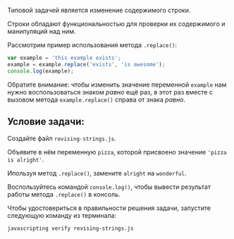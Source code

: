 Типовой задачей является изменение содержимого строки.

Строки обладают функциональностью для проверки их содержимого и манипуляций над ним.

Рассмотрим пример использования метода `.replace()`:

```js
var example = 'this example exists';
example = example.replace('exists', 'is awesome');
console.log(example);
```

Обратите внимание: чтобы изменить значение переменной `example` нам нужно воспользоваться знаком _равно_ ещё раз, в этот раз вместе с вызовом метода `example.replace()` справа от знака _равно_.

## Условие задачи:

Создайте файл `revising-strings.js`.

Объявите в нём переменную `pizza`, которой присвоено значение `'pizza is alright'`.

Ипользуя метод `.replace()`, замените `alright` на `wonderful`.

Воспользуйтесь командой `console.log()`, чтобы вывести результат работы метода `.replace()` в консоль.

Чтобы удостовериться в правильности решения задачи, запустите следующую команду из терминала:

```bash
javascripting verify revising-strings.js
```
